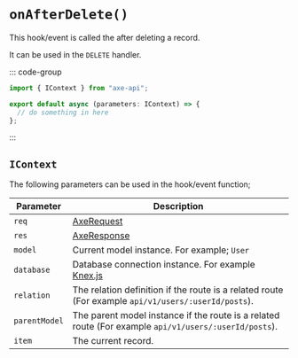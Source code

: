 # `onAfterDelete()`

This hook/event is called the after deleting a record.

It can be used in the `DELETE` handler.

::: code-group

```ts [app/v1/Hooks/User/onAfterDelete.ts]
import { IContext } from "axe-api";

export default async (parameters: IContext) => {
  // do something in here
};
```

:::

## `IContext`

The following parameters can be used in the hook/event function;

| Parameter     | Description                                                                                                                             |
| ------------- | --------------------------------------------------------------------------------------------------------------------------------------- |
| `req`         | [AxeRequest](/reference/axe-request)                                                                                                    |
| `res`         | [AxeResponse](/reference/axe-response)                                                                                                  |
| `model`       | Current model instance. For example; `User`                                                                                             |
| `database`    | Database connection instance. For example <a href="http://knexjs.org/#Installation-client" target="_blank" rel="noreferrer">Knex.js</a> |
| `relation`    | The relation definition if the route is a related route (For example `api/v1/users/:userId/posts`).                                     |
| `parentModel` | The parent model instance if the route is a related route (For example `api/v1/users/:userId/posts`).                                   |
| `item`        | The current record.                                                                                                                     |
